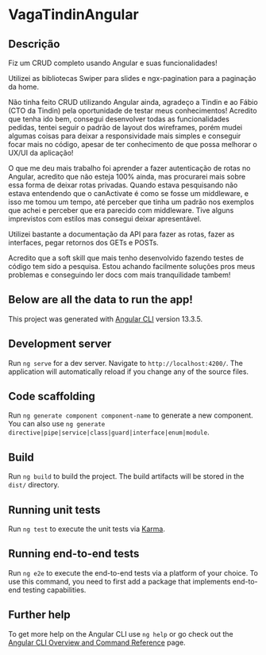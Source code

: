 # VagaTindinAngular

## Descrição

Fiz um CRUD completo usando Angular e suas funcionalidades!

Utilizei as bibliotecas Swiper para slides e ngx-pagination para a paginação da home.

Não tinha feito CRUD utilizando Angular ainda, agradeço a Tindin e ao Fábio (CTO da Tindin) pela oportunidade de testar meus conhecimentos! Acredito que tenha ido bem, consegui desenvolver todas as funcionalidades pedidas, tentei seguir o padrão de layout dos wireframes, porém mudei algumas coisas para deixar a responsividade mais simples e conseguir focar mais no código, apesar de ter conhecimento de que possa melhorar o UX/UI da aplicação!

O que me deu mais trabalho foi aprender a fazer autenticação de rotas no Angular, acredito que não esteja 100% ainda, mas procurarei mais sobre essa forma de deixar rotas privadas. Quando estava pesquisando não estava entendendo que o canActivate é como se fosse um middleware, e isso me tomou um tempo, até perceber que tinha um padrão nos exemplos que achei e perceber que era parecido com middleware. Tive alguns imprevistos com estilos mas consegui deixar apresentável.

Utilizei bastante a documentação da API para fazer as rotas, fazer as interfaces, pegar retornos dos GETs e POSTs.

Acredito que a soft skill que mais tenho desenvolvido fazendo testes de código tem sido a pesquisa. Estou achando facilmente soluções pros meus problemas e conseguindo ler docs com mais tranquilidade tambem!

## Below are all the data to run the app!

This project was generated with [Angular CLI](https://github.com/angular/angular-cli) version 13.3.5.

## Development server

Run `ng serve` for a dev server. Navigate to `http://localhost:4200/`. The application will automatically reload if you change any of the source files.

## Code scaffolding

Run `ng generate component component-name` to generate a new component. You can also use `ng generate directive|pipe|service|class|guard|interface|enum|module`.

## Build

Run `ng build` to build the project. The build artifacts will be stored in the `dist/` directory.

## Running unit tests

Run `ng test` to execute the unit tests via [Karma](https://karma-runner.github.io).

## Running end-to-end tests

Run `ng e2e` to execute the end-to-end tests via a platform of your choice. To use this command, you need to first add a package that implements end-to-end testing capabilities.

## Further help

To get more help on the Angular CLI use `ng help` or go check out the [Angular CLI Overview and Command Reference](https://angular.io/cli) page.
